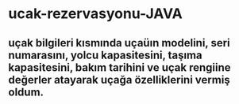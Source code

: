# ucak-rezervasyonu-JAVA
## uçak bilgileri kısmında uçaüın modelini, seri numarasını, yolcu kapasitesini, taşıma kapasitesini, bakım tarihini ve uçak rengiine değerler atayarak uçağa özelliklerini vermiş oldum.

